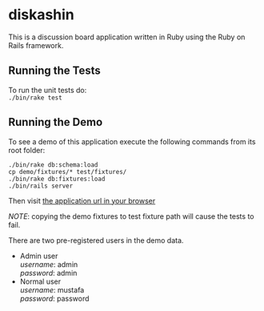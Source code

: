 # diskashin

This is a discussion board application written in Ruby using the Ruby on Rails framework.

## Running the Tests
To run the unit tests do:  
  `./bin/rake test` 
## Running the Demo
To see a demo of this application execute the following commands from its root folder:

  `./bin/rake db:schema:load`  
  `cp demo/fixtures/* test/fixtures/`  
  `./bin/rake db:fixtures:load`  
  `./bin/rails server`


Then visit [the application url in your browser](http://localhost:3000)

*NOTE*: copying the demo fixtures to test fixture path will cause the tests to fail.

There are two pre-registered users in the demo data.
- Admin user  
  _username_: admin  
  _password_: admin  
- Normal user  
  _username_: mustafa  
  _password_: password  
